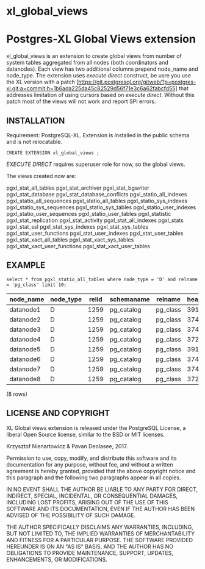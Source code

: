 # xl_global_views

Postgres-XL Global Views extension
====================

xl_global_views is an extension to create global views from number of system tables aggregated from all nodes (both coordinators and datanodes).
Each view has two additional columns prepend node_name and node_type. 
The extension uses _execute direct_ construct, be usre you use the XL version with a patch [https://git.postgresql.org/gitweb/?p=postgres-xl.git;a=commit;h=1b6ada225da45c82529d56f71e3c6a62fabcfd55] that addresses limitation of using cursors based on _execute direct_. Without this patch most of the views will not work and report SPI errors.

INSTALLATION
------------
Requirement: PostgreSQL-XL.
Extension is installed in the public schema and is not relocatable.

    CREATE EXTENSION xl_global_views ;

_EXECUTE DIRECT_ requires superuser role for now, so the global views.

The views created now are:

 pgxl_stat_all_tables
 pgxl_stat_archiver
 pgxl_stat_bgwriter
 pgxl_stat_database
 pgxl_stat_database_conflicts
 pgxl_statio_all_indexes
 pgxl_statio_all_sequences
 pgxl_statio_all_tables
 pgxl_statio_sys_indexes
 pgxl_statio_sys_sequences
 pgxl_statio_sys_tables
 pgxl_statio_user_indexes
 pgxl_statio_user_sequences
 pgxl_statio_user_tables
 pgxl_statistic
 pgxl_stat_replication
 pgxl_stat_activity
 pgxl_stat_all_indexes
 pgxl_stats
 pgxl_stat_ssl
 pgxl_stat_sys_indexes
 pgxl_stat_sys_tables
 pgxl_stat_user_functions
 pgxl_stat_user_indexes
 pgxl_stat_user_tables
 pgxl_stat_xact_all_tables
 pgxl_stat_xact_sys_tables
 pgxl_stat_xact_user_functions
 pgxl_stat_xact_user_tables


EXAMPLE
-------

	select * from pgxl_statio_all_tables where node_type = 'D' and relname = 'pg_class' limit 10;

node_name | node_type | relid | schemaname | relname  | heap_blks_read | heap_blks_hit | idx_blks_read | idx_blks_hit | toast_blks_read | toast_blks_hit | tidx_blks_read | tidx_blks_hit
-----------|-----------|-------|------------|----------|----------------|---------------|---------------|--------------|-----------------|----------------|----------------|---------------
 datanode1 | D         |  1259 | pg_catalog | pg_class |           3918 |      58604308 |           259 |      3035480 |          [null] |         [null] |         [null] |        [null]
 datanode2 | D         |  1259 | pg_catalog | pg_class |           3745 |       2634617 |           613 |       141135 |          [null] |         [null] |         [null] |        [null]
 datanode3 | D         |  1259 | pg_catalog | pg_class |           3742 |        965008 |           395 |        41040 |          [null] |         [null] |         [null] |        [null]
 datanode4 | D         |  1259 | pg_catalog | pg_class |           3722 |        937601 |           212 |        37620 |          [null] |         [null] |         [null] |        [null]
 datanode5 | D         |  1259 | pg_catalog | pg_class |           3918 |      58604308 |           259 |      3035480 |          [null] |         [null] |         [null] |        [null]
 datanode6 | D         |  1259 | pg_catalog | pg_class |           3745 |       2634617 |           613 |       141135 |          [null] |         [null] |         [null] |        [null]
 datanode7 | D         |  1259 | pg_catalog | pg_class |           3742 |        965008 |           395 |        41040 |          [null] |         [null] |         [null] |        [null]
 datanode8 | D         |  1259 | pg_catalog | pg_class |           3722 |        937601 |           212 |        37620 |          [null] |         [null] |         [null] |        [null]
(8 rows)

	

LICENSE AND COPYRIGHT
---------------------

XL Global views extension is released under the PostgreSQL License, a liberal Open Source license, similar to the BSD or MIT licenses.

Krzysztof Nienartowicz & Pavan Deolasee, 2017.

Permission to use, copy, modify, and distribute this software and its documentation for any purpose, without fee, and without a written agreement is hereby granted, provided that the above copyright notice and this paragraph and the following two paragraphs appear in all copies.

IN NO EVENT SHALL THE AUTHOR BE LIABLE TO ANY PARTY FOR DIRECT, INDIRECT, SPECIAL, INCIDENTAL, OR CONSEQUENTIAL DAMAGES, INCLUDING LOST PROFITS, ARISING OUT OF THE USE OF THIS SOFTWARE AND ITS DOCUMENTATION, EVEN IF THE AUTHOR HAS BEEN ADVISED OF THE POSSIBILITY OF SUCH DAMAGE.

THE AUTHOR SPECIFICALLY DISCLAIMS ANY WARRANTIES, INCLUDING, BUT NOT LIMITED TO, THE IMPLIED WARRANTIES OF MERCHANTABILITY AND FITNESS FOR A PARTICULAR PURPOSE. THE SOFTWARE PROVIDED HEREUNDER IS ON AN "AS IS" BASIS, AND THE AUTHOR HAS NO OBLIGATIONS TO PROVIDE MAINTENANCE, SUPPORT, UPDATES, ENHANCEMENTS, OR MODIFICATIONS.

